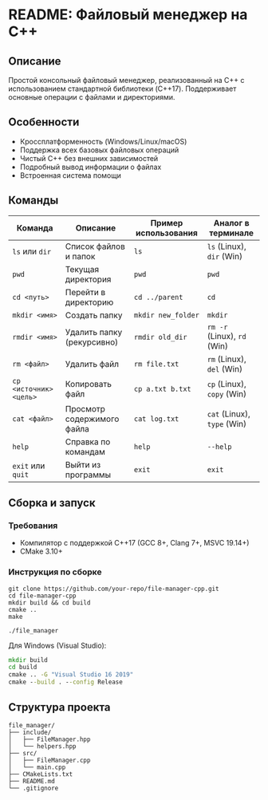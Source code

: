 # README: Файловый менеджер на C++
## Описание
Простой консольный файловый менеджер, реализованный на C++ с использованием стандартной библиотеки <filesystem> (C++17). Поддерживает основные операции с файлами и директориями.
## Особенности
- Кроссплатформенность (Windows/Linux/macOS)
- Поддержка всех базовых файловых операций
- Чистый C++ без внешних зависимостей
- Подробный вывод информации о файлах
- Встроенная система помощи
## Команды

| Команда               | Описание                          | Пример использования       | Аналог в терминале      |
|-----------------------|-----------------------------------|----------------------------|-------------------------|
| `ls` или `dir`        | Список файлов и папок             | `ls`                       | `ls` (Linux), `dir` (Win) |
| `pwd`                 | Текущая директория                | `pwd`                      | `pwd`                   |
| `cd <путь>`           | Перейти в директорию              | `cd ../parent`             | `cd`                    |
| `mkdir <имя>`         | Создать папку                     | `mkdir new_folder`         | `mkdir`                 |
| `rmdir <имя>`         | Удалить папку (рекурсивно)        | `rmdir old_dir`            | `rm -r` (Linux), `rd` (Win) |
| `rm <файл>`           | Удалить файл                      | `rm file.txt`              | `rm` (Linux), `del` (Win) |
| `cp <источник> <цель>`| Копировать файл                   | `cp a.txt b.txt`           | `cp` (Linux), `copy` (Win) |
| `cat <файл>`          | Просмотр содержимого файла        | `cat log.txt`              | `cat` (Linux), `type` (Win) |
| `help`                | Справка по командам               | `help`                     | `--help`                |
| `exit` или `quit`     | Выйти из программы                | `exit`                     | `exit`                  |
## Сборка и запуск
### Требования
- Компилятор с поддержкой C++17 (GCC 8+, Clang 7+, MSVC 19.14+)
- CMake 3.10+
### Инструкция по сборке
```
git clone https://github.com/your-repo/file-manager-cpp.git
cd file-manager-cpp
mkdir build && cd build
cmake ..
make

./file_manager
```
Для Windows (Visual Studio):
```cmd
mkdir build
cd build
cmake .. -G "Visual Studio 16 2019"
cmake --build . --config Release
```
## Структура проекта
```
file_manager/
├── include/
│   ├── FileManager.hpp    
│   └── helpers.hpp        
├── src/
│   ├── FileManager.cpp    
│   └── main.cpp           
├── CMakeLists.txt         
├── README.md     
└── .gitignore
```       